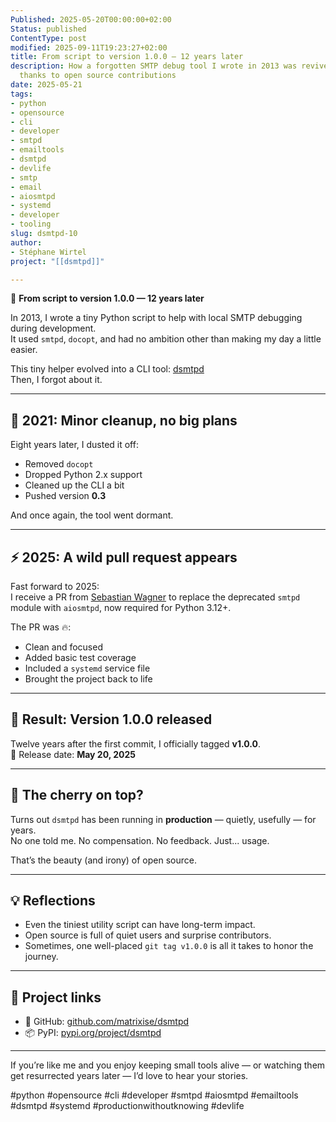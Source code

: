```yaml
---
Published: 2025-05-20T00:00:00+02:00
Status: published
ContentType: post
modified: 2025-09-11T19:23:27+02:00
title: From script to version 1.0.0 — 12 years later
description: How a forgotten SMTP debug tool I wrote in 2013 was revived in 2025
  thanks to open source contributions
date: 2025-05-21
tags:
- python
- opensource
- cli
- developer
- smtpd
- emailtools
- dsmtpd
- devlife
- smtp
- email
- aiosmtpd
- systemd
- developer
- tooling
slug: dsmtpd-10
author:
- Stéphane Wirtel
project: "[[dsmtpd]]"

---
```


🧵 **From script to version 1.0.0 — 12 years later**

In 2013, I wrote a tiny Python script to help with local SMTP debugging during development.  
It used `smtpd`, `docopt`, and had no ambition other than making my day a little easier.

This tiny helper evolved into a CLI tool: [dsmtpd](https://github.com/matrixise/dsmtpd)  
Then, I forgot about it.

---

## 🧹 2021: Minor cleanup, no big plans

Eight years later, I dusted it off:
- Removed `docopt`
- Dropped Python 2.x support
- Cleaned up the CLI a bit
- Pushed version **0.3**

And once again, the tool went dormant.

---

## ⚡ 2025: A wild pull request appears

Fast forward to 2025:  
I receive a PR from [Sebastian Wagner](https://github.com/sebix) to replace the deprecated `smtpd` module with `aiosmtpd`, now required for Python 3.12+.

The PR was 🔥:
- Clean and focused
- Added basic test coverage
- Included a `systemd` service file
- Brought the project back to life

---

## 🏁 Result: Version 1.0.0 released

Twelve years after the first commit, I officially tagged **v1.0.0**.  
📅 Release date: **May 20, 2025**

---

## 🍒 The cherry on top?

Turns out `dsmtpd` has been running in **production** — quietly, usefully — for years.  
No one told me. No compensation. No feedback. Just... usage.

That’s the beauty (and irony) of open source.

---

## 💡 Reflections

- Even the tiniest utility script can have long-term impact.
- Open source is full of quiet users and surprise contributors.
- Sometimes, one well-placed `git tag v1.0.0` is all it takes to honor the journey.

---

## 🔗 Project links

- 📎 GitHub: [github.com/matrixise/dsmtpd](https://github.com/matrixise/dsmtpd)
- 📦 PyPI: [pypi.org/project/dsmtpd](https://pypi.org/project/dsmtpd/)

---

If you’re like me and you enjoy keeping small tools alive — or watching them get resurrected years later — I’d love to hear your stories.

#python #opensource #cli #developer #smtpd #aiosmtpd #emailtools #dsmtpd #systemd #productionwithoutknowing #devlife